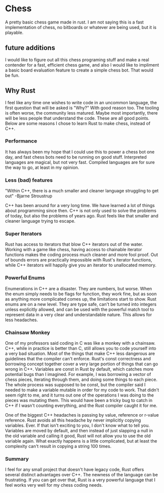 # Chess
A pretty basic chess game made in rust. I am not saying this is a fast implementation of chess, no bitboards or whatever are being used, but it is playable.

## future additions
I would like to figure out all this chess programing stuff and make a real contender for a fast, efficient chess game, and also I would like to impliment a basic
board evaluation feature to create a simple chess bot. That would be fun.

## Why Rust
I feel like any time one wishes to write code in an uncommon language, the first question that will be asked is "Why?" With good reason too. The tooling is often worse, the community less matured. Maybe most importantly, there will be less people that understand the code. These are all good points. Below are some reasons I chose to learn Rust to make chess, instead of C++.

### Performance
It has always been my hope that I could use this to power a chess bot one day, and fast chess bots need to be running on good stuff. Interpreted languages are magical, but not very fast. Compiled languages are for sure the way to go, at least in my opinion.

### Less (bad) features
"Within C++, there is a much smaller and cleaner language struggling to get out" -Bjarne Stroustrup

C++ has been around for a very long time. We have learned a lot of things about programming since then. C++ is not only used to solve the problems of today, but also the problems of years ago. Rust feels like that smaller and cleaner language trying to escape.

### Super Iterators
Rust has access to iterators that blow C++ iterators out of the water. Working with a game like chess, having access to chainable iterator functions makes the coding process much cleaner and more fool proof. Out of bounds errors are practically impossible with Rust's iterator functions, while C++ iterators will happily give you an iterator to unallocated memory.

### Powerful Enums
Enumerations in C++ are a disaster. They are numbers, but worse. When the enum simply needs to be flags for function, they work fine, but as soon as anything more complicated comes up, the limitations start to show. Rust enums are on a new level. They are type safe, can't be turned into integers unless explicitly allowed, and can be used with the powerful match tool to represent data in a very clear and understandable nature. This allows for less headaches.

### Chainsaw Monkey
One of my professors said coding in C was like a monkey with a chainsaw. C++, while in practice is better than C, still allows you to code yourself into a very bad situation. Most of the things that make C++ less dangerous are guidelines that the compiler can't enforce. Rust's const correctness and borrowing concept together cover a very large portion of things that can go wrong in C++.
Variables are const in Rust by default, which catches more potential bugs than I imagined. For example, I was borrowing a vector of chess pieces, iterating through them, and doing some things to each piece. The whole process was supposed to be const, but the compiler said I needed to make a variable mutable in order for my code to work. That didn't seem right to me, and it turns out one of the operations I was doing to the pieces was mutating them. This would have been a tricky bug to catch in C++ if I wasn't counting everything, and the Rust compiler caught it for me.
 
One of the biggest C++ headaches is passing by value, reference or r-value reference. Rust avoids all this headache by never implicitly copying variables. Ever. If that isn't exciting to you, I don't know what to tell you. Variables are moved by default, and then instead of just slapping a null in the old variable and calling it good, Rust will not allow you to use the old variable again. What exactly happens is a little complicated, but at least the complexity can't result in copying a string 100 times.

### Summary
I feel for any small project that doesn't have legacy code, Rust offers several distinct advantages over C++. The newness of the language can be frustrating. If you can get over that, Rust is a very powerful language that I feel works very well for my chess coding needs.

